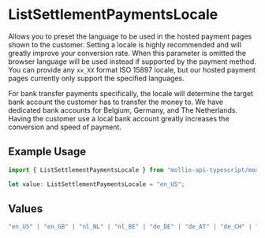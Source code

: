 # ListSettlementPaymentsLocale

Allows you to preset the language to be used in the hosted payment pages shown to the customer. Setting a locale
is highly recommended and will greatly improve your conversion rate. When this parameter is omitted the browser
language will be used instead if supported by the payment method. You can provide any `xx_XX` format ISO 15897
locale, but our hosted payment pages currently only support the specified languages.

For bank transfer payments specifically, the locale will determine the target bank account the customer has to
transfer the money to. We have dedicated bank accounts for Belgium, Germany, and The Netherlands. Having the
customer use a local bank account greatly increases the conversion and speed of payment.

## Example Usage

```typescript
import { ListSettlementPaymentsLocale } from "mollie-api-typescript/models/operations";

let value: ListSettlementPaymentsLocale = "en_US";
```

## Values

```typescript
"en_US" | "en_GB" | "nl_NL" | "nl_BE" | "de_DE" | "de_AT" | "de_CH" | "fr_FR" | "fr_BE" | "es_ES" | "ca_ES" | "pt_PT" | "it_IT" | "nb_NO" | "sv_SE" | "fi_FI" | "da_DK" | "is_IS" | "hu_HU" | "pl_PL" | "lv_LV" | "lt_LT"
```